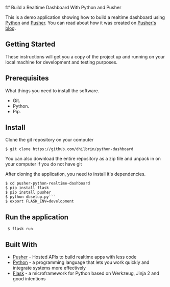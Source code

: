 f# Build a Realtime Dashboard With Python and Pusher

This is a demo application showing how to build a realtime dashboard using [Python](https://www.python.org/) and [Pusher](https://pusher.com/). You can read about how it was created on [Pusher's blog](https://pusher.com/tutorials/live-dashboard-python).

## Getting Started

These instructions will get you a copy of the project up and running on your local machine for development and testing purposes.

## Prerequisites

What things you need to install the software.

* Git.
* Python.
* Pip.

## Install

Clone the git repository on your computer

```
$ git clone https://github.com/dhilbrin/python-dashboard
```

You can also download the entire repository as a zip file and unpack in on your computer if you do not have git

After cloning the application, you need to install it's dependencies.

```
$ cd pusher-python-realtime-dashboard
$ pip install flask
$ pip install pusher
$ python dbsetup.py```
$ export FLASK_ENV=development
```

## Run the application
 
``` $ flask run```

## Built With

* [Pusher](https://pusher.com/) - Hosted APIs to build realtime apps with less code
* [Python](https://www.python.org/) - a programming language that lets you work quickly and integrate systems more effectively
* [Flask](http://flask.pocoo.org/) - a microframework for Python based on Werkzeug, Jinja 2 and good intentions
